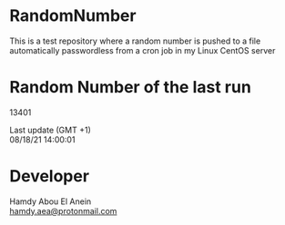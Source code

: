 # RandomNumber    
This is a test repository where a random number is pushed to a file automatically passwordless from a cron job in my Linux CentOS server    
# Random Number of the last run   
13401
      
Last update (GMT +1)    
08/18/21 14:00:01
# Developer    
Hamdy Abou El Anein   
hamdy.aea@protonmail.com
